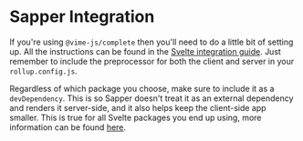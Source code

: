 # Sapper Integration

If you're using `@vime-js/complete` then you'll need to do a little bit of setting up. All the instructions 
can be found in the [Svelte integration guide](./svelte.md). Just remember to include the preprocessor for 
both the client and server in your `rollup.config.js`.

Regardless of which package you choose, make sure to include it as a `devDependency`. This is so Sapper doesn't treat 
it as an external dependency and renders it server-side, and it also helps keep the client-side 
app smaller. This is true for all Svelte packages you end up using, more information can be found 
[here][sapper-external-deps].

[sapper-external-deps]: https://github.com/sveltejs/sapper-template#using-external-components